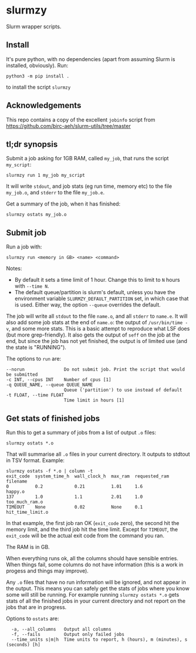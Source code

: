 # slurmzy

Slurm wrapper scripts.


## Install

It's pure python, with no dependencies (apart from assuming Slurm
is installed, obviously). Run:

```
python3 -m pip install .
```

to install the script `slurmzy`


## Acknowledgements

This repo contains a copy of the excellent `jobinfo` script from
https://github.com/birc-aeh/slurm-utils/tree/master

## tl;dr synopsis

Submit a job asking for 1GB RAM, called `my_job`, that runs the script
`my_script`:

```
slurmzy run 1 my_job my_script
```

It will write `stdout`, and job stats (eg run time, memory etc) to the file
`my_job.o`, and `stderr` to the file `my_job.e`.

Get a summary of the job, when it has finished:

```
slurmzy ostats my_job.o
```


## Submit job

Run a job with:

```
slurmzy run <memory in GB> <name> <command>
```

Notes:

* By default it sets a time limit of 1 hour. Change this to limit to
  `N` hours  with `--time N`.
* The default queue/partition is slurm's default, unless you have
  the environment variable `SLURMZY_DEFAULT_PARTITION` set, in which case
  that is used. Either way, the option `--queue` overrides the default.


The job will write all `stdout` to the file `name.o`, and all `stderr` to
`name.e`. It will also add some job stats at the end of `name.o`: the output
of `/usr/bin/time -v`, and some more stats. This is a basic attempt to
reproduce what LSF does (but more grep-friendly). It also gets the
output of `seff` on the job at the end, but since the job has not
yet finished, the output is of limited use (and the state is "RUNNING").


The options to `run` are:

```
--norun               Do not submit job. Print the script that would be submitted
-c INT, --cpus INT    Number of cpus [1]
-q QUEUE_NAME, --queue QUEUE_NAME
                      Queue ('partition') to use instead of default
-t FLOAT, --time FLOAT
                      Time limit in hours [1]
```

## Get stats of finished jobs

Run this to get a summary of jobs from a list of output `.o` files:

```
slurmzy ostats *.o
```

That will summarise all `.o` files in your current directory. It outputs
to stdtout in TSV format. Example:

```
slurmzy ostats -f *.o | column -t
exit_code  system_time_h  wall_clock_h  max_ram  requested_ram  filename
0          0.2            0.21          1.01     1.6            happy.o
137        1.0            1.1           2.01     1.0            too_much_ram.o
TIMEOUT    None           0.02          None     0.1            hit_time_limit.o
```

In that example, the first job ran OK (`exit_code` zero), the second
hit the memory limit, and the third job hit the time limit.
Except for `TIMEOUT`, the `exit_code` will be the actual exit code from
the command you ran.

The RAM is in GB.

When everything runs ok, all the columns should have sensible entries.
When things fail, some columns do not have information (this is a work
in progess and things may improve).

Any `.o` files that have no run information will be ignored, and not
appear in the output. This means you can safely get the stats of
jobs where you know some will still be running. For example
running `slurmzy ostats *.o` gets stats of all the finished
jobs in your current directory and not report on the jobs that are
in progress.

Options to `ostats` are:

```
  -a, --all_columns   Output all columns
  -f, --fails         Output only failed jobs
  --time_units s|m|h  Time units to report, h (hours), m (minutes), s (seconds) [h]
```
